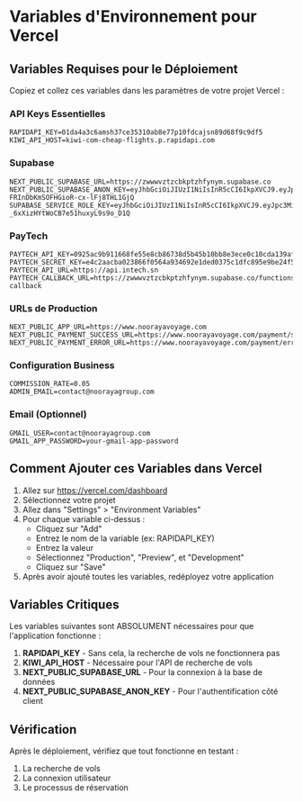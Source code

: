 # Variables d'Environnement pour Vercel

## Variables Requises pour le Déploiement

Copiez et collez ces variables dans les paramètres de votre projet Vercel :

### API Keys Essentielles

```
RAPIDAPI_KEY=01da4a3c6amsh37ce35310ab8e77p10fdcajsn89d68f9c9df5
KIWI_API_HOST=kiwi-com-cheap-flights.p.rapidapi.com
```

### Supabase

```
NEXT_PUBLIC_SUPABASE_URL=https://zwwwvztzcbkptzhfynym.supabase.co
NEXT_PUBLIC_SUPABASE_ANON_KEY=eyJhbGciOiJIUzI1NiIsInR5cCI6IkpXVCJ9.eyJpc3MiOiJzdXBhYmFzZSIsInJlZiI6Inp3d3d2enR6Y2JrcHR6aGZ5bnltIiwicm9sZSI6ImFub24iLCJpYXQiOjE3NTI2NDM0MTEsImV4cCI6MjA2ODIxOTQxMX0.aKo3fc3fhdg-FRInDbKmSOFHGioR-cx-lFj8THL1GjQ
SUPABASE_SERVICE_ROLE_KEY=eyJhbGciOiJIUzI1NiIsInR5cCI6IkpXVCJ9.eyJpc3MiOiJzdXBhYmFzZSIsInJlZiI6Inp3d3d2enR6Y2JrcHR6aGZ5bnltIiwicm9sZSI6InNlcnZpY2Vfcm9sZSIsImlhdCI6MTc1MjY0MzQxMSwiZXhwIjoyMDY4MjE5NDExfQ.IDWLh3UffPgk-_6xXizHYtWoCB7e51huxyL9s9o_D1Q
```

### PayTech

```
PAYTECH_API_KEY=0925ac9b911668fe55e8cb86738d5b45b10bb8e3ece0c10cda139af86230ff22
PAYTECH_SECRET_KEY=e4c2aacba023866f0564a934692e1ded0375c1dfc895e9be24f55c339eeb08f8
PAYTECH_API_URL=https://api.intech.sn
PAYTECH_CALLBACK_URL=https://zwwwvztzcbkptzhfynym.supabase.co/functions/v1/paytech-callback
```

### URLs de Production

```
NEXT_PUBLIC_APP_URL=https://www.noorayavoyage.com
NEXT_PUBLIC_PAYMENT_SUCCESS_URL=https://www.noorayavoyage.com/payment/success
NEXT_PUBLIC_PAYMENT_ERROR_URL=https://www.noorayavoyage.com/payment/error
```

### Configuration Business

```
COMMISSION_RATE=0.05
ADMIN_EMAIL=contact@noorayagroup.com
```

### Email (Optionnel)

```
GMAIL_USER=contact@noorayagroup.com
GMAIL_APP_PASSWORD=your-gmail-app-password
```

## Comment Ajouter ces Variables dans Vercel

1. Allez sur https://vercel.com/dashboard
2. Sélectionnez votre projet
3. Allez dans "Settings" > "Environment Variables"
4. Pour chaque variable ci-dessus :
   - Cliquez sur "Add"
   - Entrez le nom de la variable (ex: RAPIDAPI_KEY)
   - Entrez la valeur
   - Sélectionnez "Production", "Preview", et "Development"
   - Cliquez sur "Save"
5. Après avoir ajouté toutes les variables, redéployez votre application

## Variables Critiques

Les variables suivantes sont ABSOLUMENT nécessaires pour que l'application fonctionne :

1. **RAPIDAPI_KEY** - Sans cela, la recherche de vols ne fonctionnera pas
2. **KIWI_API_HOST** - Nécessaire pour l'API de recherche de vols
3. **NEXT_PUBLIC_SUPABASE_URL** - Pour la connexion à la base de données
4. **NEXT_PUBLIC_SUPABASE_ANON_KEY** - Pour l'authentification côté client

## Vérification

Après le déploiement, vérifiez que tout fonctionne en testant :
1. La recherche de vols
2. La connexion utilisateur
3. Le processus de réservation
